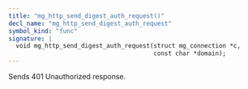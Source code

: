 ```yaml
---
title: "mg_http_send_digest_auth_request()"
decl_name: "mg_http_send_digest_auth_request"
symbol_kind: "func"
signature: |
  void mg_http_send_digest_auth_request(struct mg_connection *c,
                                        const char *domain);
---
```


Sends 401 Unauthorized response. 


